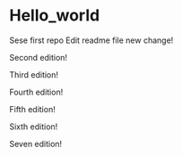 # Hello_world
Sese first repo
Edit readme file
new change!

Second edition!

Third edition!

Fourth edition!

Fifth edition!

Sixth edition!

Seven edition!
